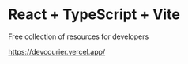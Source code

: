 # React + TypeScript + Vite

Free collection of resources for developers

https://devcourier.vercel.app/
